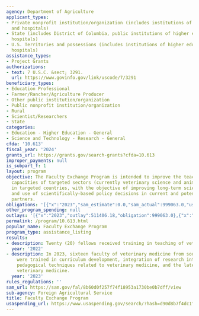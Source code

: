 ```yaml
---
agency: Department of Agriculture
applicant_types:
- Private nonprofit institution/organization (includes institutions of higher education
  and hospitals)
- State (includes District of Columbia, public institutions of higher education and
  hospitals)
- U.S. Territories and possessions (includes institutions of higher education and
  hospitals)
assistance_types:
- Project Grants
authorizations:
- text: 7 U.S.C. &sect; 3291.
  url: https://www.govinfo.gov/link/uscode/7/3291
beneficiary_types:
- Education Professional
- Farmer/Rancher/Agriculture Producer
- Other public institution/organization
- Public nonprofit institution/organization
- Rural
- Scientist/Researchers
- State
categories:
- Education - Higher Education - General
- Science and Technology - Research - General
cfda: '10.613'
fiscal_year: '2024'
grants_url: https://grants.gov/search-grants?cfda=10.613
improper_payments: null
is_subpart_f: 1
layout: program
objective: The Faculty Exchange Program is intended to improve the teaching and pedagogical
  capacities of targeted sectors (currently veterinary science and animal health)
  in targeted countries, with the objective of improving long-term scientific capacity
  and use of scientifically-based policy decisions in current and potential trading
  partners.
obligations: '[{"x":"2023","sam_estimate":0.0,"sam_actual":999063.0,"usa_spending_actual":916461.77},{"x":"2024","sam_estimate":0.0,"sam_actual":986300.0,"usa_spending_actual":912204.72},{"x":"2025","sam_estimate":0.0,"sam_actual":1000000.0,"usa_spending_actual":-368611.12}]'
other_program_spending: null
outlays: '[{"x":"2023","outlay":511406.18,"obligation":999063.0},{"x":"2024","outlay":0.0,"obligation":989300.0},{"x":"2025","outlay":0.0,"obligation":0.0}]'
permalink: /program/10.613.html
popular_name: Faculty Exchange Program
program_type: assistance_listing
results:
- description: Twenty (20) fellows received training in teaching of veterinary medicine
  year: '2022'
- description: In 2023, sixteen faculty of veterinary medicine from southeast Asia
    were trained in curriculum development, integration of research into coursework,
    pedagogical techniques related to veterinary medicine, and the latest trends in
    veterinary medicine.
  year: '2023'
rules_regulations: ''
sam_url: https://sam.gov/fal/8b60d0f257f74f18953a1730be0b7dff/view
sub-agency: Foreign Agricultural Service
title: Faculty Exchange Program
usaspending_url: https://www.usaspending.gov/search/?hash=d90d8b7f4dc1f8ccfbb8c1ecc26f0b69
---
```

